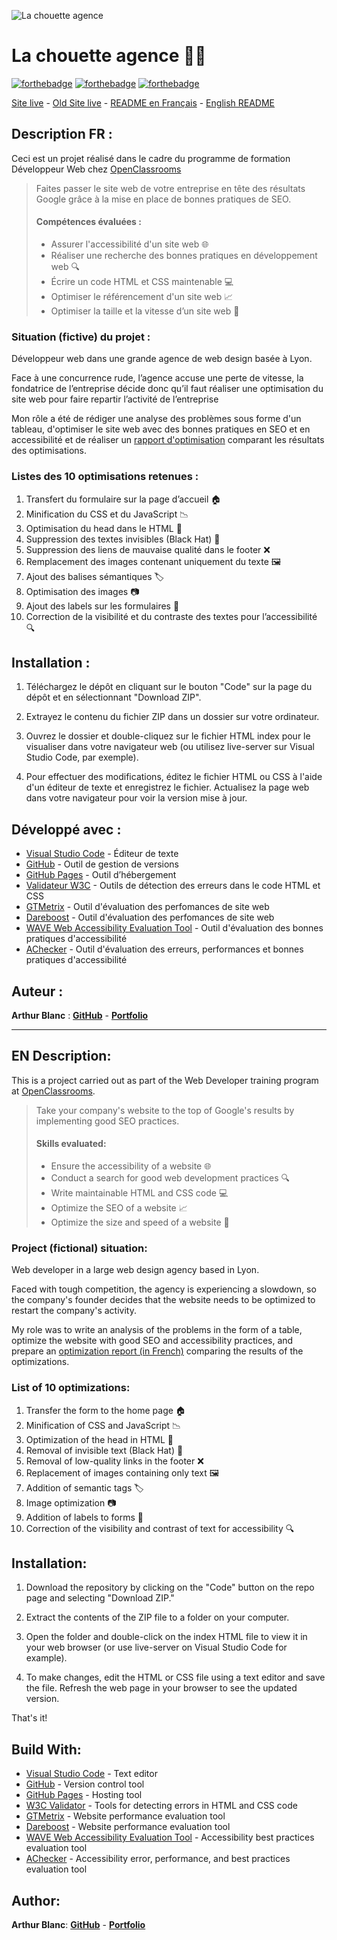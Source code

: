 ![La chouette agence](/img/logo.png)

# La chouette agence 🦉🏢

[![forthebadge](https://forthebadge.com/images/badges/validated-html5.svg)](https://validator.w3.org/nu/?doc=https%3A%2F%2Farthurblanc.github.io%2FLaChouetteAgence%2F)
[![forthebadge](https://forthebadge.com/images/badges/uses-css.svg)](https://jigsaw.w3.org/css-validator/validator?uri=https%3A%2F%2Farthurblanc.github.io%2FLaChouetteAgence%2F&profile=css3svg&usermedium=all&warning=1&vextwarning=&lang=fr)
[![forthebadge](https://forthebadge.com/images/badges/uses-git.svg)](https://github.com/ArthurBlanc)

[Site live](https://arthurblanc.github.io/LaChouetteAgence/) - [Old Site live](https://arthurblanc.github.io/LaChouetteAgence/Starting-website/) - <a href="#description-fr-">README en Français</a> - <a href="#en-description">English README</a>

## Description FR :

Ceci est un projet réalisé dans le cadre du programme de formation Développeur Web chez [OpenClassrooms](https://openclassrooms.com/fr/paths/717-developpeur-web)

> Faites passer le site web de votre entreprise en tête des résultats Google grâce à la mise en place de bonnes pratiques de SEO.
>
> #### Compétences évaluées :
>
> -   Assurer l'accessibilité d'un site web 🌐
> -   Réaliser une recherche des bonnes pratiques en développement web 🔍
> -   Écrire un code HTML et CSS maintenable 💻
> -   Optimiser le référencement d'un site web 📈
> -   Optimiser la taille et la vitesse d’un site web 🚀

### Situation (fictive) du projet :

Développeur web dans une grande agence de web design basée à Lyon.

Face à une concurrence rude, l’agence accuse une perte de vitesse, la fondatrice de l’entreprise décide donc qu’il faut réaliser une optimisation du site web pour faire repartir l’activité de l’entreprise

Mon rôle a été de rédiger une analyse des problèmes sous forme d'un tableau, d'optimiser le site web avec des bonnes pratiques en SEO et en accessibilité et de réaliser un [rapport d'optimisation](/ressources/rapport_optimisation.pdf) comparant les résultats des optimisations.

### Listes des 10 optimisations retenues :

1. Transfert du formulaire sur la page d’accueil 🏠
2. Minification du CSS et du JavaScript 📉
3. Optimisation du head dans le HTML 🔧
4. Suppression des textes invisibles (Black Hat) 🚫
5. Suppression des liens de mauvaise qualité dans le footer ❌
6. Remplacement des images contenant uniquement du texte 🖼️
7. Ajout des balises sémantiques 🏷️
8. Optimisation des images 📷
9. Ajout des labels sur les formulaires 📝
10. Correction de la visibilité et du contraste des textes pour l’accessibilité 🔍

## Installation :

1. Téléchargez le dépôt en cliquant sur le bouton "Code" sur la page du dépôt et en sélectionnant "Download ZIP".

2. Extrayez le contenu du fichier ZIP dans un dossier sur votre ordinateur.

3. Ouvrez le dossier et double-cliquez sur le fichier HTML index pour le visualiser dans votre navigateur web (ou utilisez live-server sur Visual Studio Code, par exemple).

4. Pour effectuer des modifications, éditez le fichier HTML ou CSS à l'aide d'un éditeur de texte et enregistrez le fichier. Actualisez la page web dans votre navigateur pour voir la version mise à jour.

## Développé avec :

-   [Visual Studio Code](https://code.visualstudio.com/) - Éditeur de texte
-   [GitHub](https://github.com/) - Outil de gestion de versions
-   [GitHub Pages](https://pages.github.com/) - Outil d’hébergement
-   [Validateur W3C](https://validator.w3.org/) - Outils de détection des erreurs dans le code HTML et CSS
-   [GTMetrix](https://gtmetrix.com/) - Outil d'évaluation des perfomances de site web
-   [Dareboost](https://www.dareboost.com/) - Outil d'évaluation des perfomances de site web
-   [WAVE Web Accessibility Evaluation Tool](https://wave.webaim.org/) - Outil d'évaluation des bonnes pratiques d'accessibilité
-   [AChecker](https://achecker.ca) - Outil d'évaluation des erreurs, performances et bonnes pratiques d'accessibilité

## Auteur :

**Arthur Blanc** : [**GitHub**](https://github.com/ArthurBlanc/) - [**Portfolio**](https://abcoding.fr/portfolio)

---

## EN Description:

This is a project carried out as part of the Web Developer training program at [OpenClassrooms](https://openclassrooms.com/en/paths/555-web-developer).

> Take your company's website to the top of Google's results by implementing good SEO practices.
>
> #### Skills evaluated:
>
> -   Ensure the accessibility of a website 🌐
> -   Conduct a search for good web development practices 🔍
> -   Write maintainable HTML and CSS code 💻
> -   Optimize the SEO of a website 📈
> -   Optimize the size and speed of a website 🚀

### Project (fictional) situation:

Web developer in a large web design agency based in Lyon.

Faced with tough competition, the agency is experiencing a slowdown, so the company's founder decides that the website needs to be optimized to restart the company's activity.

My role was to write an analysis of the problems in the form of a table, optimize the website with good SEO and accessibility practices, and prepare an [optimization report (in French)](/ressources/rapport_optimisation.pdf) comparing the results of the optimizations.

### List of 10 optimizations:

1. Transfer the form to the home page 🏠
2. Minification of CSS and JavaScript 📉
3. Optimization of the head in HTML 🔧
4. Removal of invisible text (Black Hat) 🚫
5. Removal of low-quality links in the footer ❌
6. Replacement of images containing only text 🖼️
7. Addition of semantic tags 🏷️
8. Image optimization 📷
9. Addition of labels to forms 📝
10. Correction of the visibility and contrast of text for accessibility 🔍

## Installation:

1. Download the repository by clicking on the "Code" button on the repo page and selecting "Download ZIP."

2. Extract the contents of the ZIP file to a folder on your computer.

3. Open the folder and double-click on the index HTML file to view it in your web browser (or use live-server on Visual Studio Code for example).

4. To make changes, edit the HTML or CSS file using a text editor and save the file. Refresh the web page in your browser to see the updated version.

That's it!

## Build With:

-   [Visual Studio Code](https://code.visualstudio.com/) - Text editor
-   [GitHub](https://github.com/) - Version control tool
-   [GitHub Pages](https://pages.github.com/) - Hosting tool
-   [W3C Validator](https://validator.w3.org/) - Tools for detecting errors in HTML and CSS code
-   [GTMetrix](https://gtmetrix.com/) - Website performance evaluation tool
-   [Dareboost](https://www.dareboost.com/) - Website performance evaluation tool
-   [WAVE Web Accessibility Evaluation Tool](https://wave.webaim.org/) - Accessibility best practices evaluation tool
-   [AChecker](https://achecker.ca) - Accessibility error, performance, and best practices evaluation tool

## Author:

**Arthur Blanc**: [**GitHub**](https://github.com/ArthurBlanc/) - [**Portfolio**](https://abcoding.fr/portfolio)
